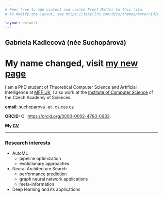 ```yaml
---
# Feel free to add content and custom Front Matter to this file.
# To modify the layout, see https://jekyllrb.com/docs/themes/#overriding-theme-defaults

layout: default
---
```


## Gabriela Kadlecová (née Suchopárová)

# My name changed, visit [my new page](https://gabikadlecova.github.io)

I am a PhD student of Theoretical Computer Science and Artificial Intelligence at [MFF UK](https://www.mff.cuni.cz/en),
I also work at the [Institute of Computer Science](https://www.cs.cas.cz/en) of the Czech Academy of Sciences.


**email:** suchoparova -at- cs.cas.cz

**ORCID:** <a itemprop="sameAs" content="https://orcid.org/0000-0002-4780-0633" href="https://orcid.org/0000-0002-4780-0633" target="orcid.widget" rel="me noopener noreferrer" style="vertical-align:top;"><img src="https://orcid.org/sites/default/files/images/orcid_16x16.png" style="width:1em;margin-right:.5em;" alt="ORCID iD icon">https://orcid.org/0000-0002-4780-0633</a>

**My [CV](/assets/CV.pdf)**

-----
### Research interests
- AutoML
    - pipeline optimization
    - evolutionary approaches
- Neural Architecture Search
    - performance prediction
    - graph neural network applications
    - meta-information
- Deep learning and its applications
